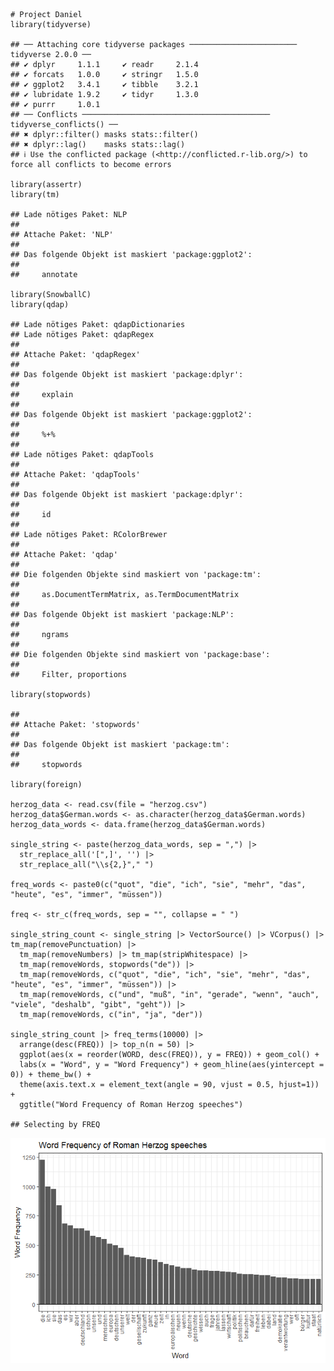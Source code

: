     # Project Daniel
    library(tidyverse)

    ## ── Attaching core tidyverse packages ──────────────────────── tidyverse 2.0.0 ──
    ## ✔ dplyr     1.1.1     ✔ readr     2.1.4
    ## ✔ forcats   1.0.0     ✔ stringr   1.5.0
    ## ✔ ggplot2   3.4.1     ✔ tibble    3.2.1
    ## ✔ lubridate 1.9.2     ✔ tidyr     1.3.0
    ## ✔ purrr     1.0.1     
    ## ── Conflicts ────────────────────────────────────────── tidyverse_conflicts() ──
    ## ✖ dplyr::filter() masks stats::filter()
    ## ✖ dplyr::lag()    masks stats::lag()
    ## ℹ Use the conflicted package (<http://conflicted.r-lib.org/>) to force all conflicts to become errors

    library(assertr)
    library(tm)

    ## Lade nötiges Paket: NLP
    ## 
    ## Attache Paket: 'NLP'
    ## 
    ## Das folgende Objekt ist maskiert 'package:ggplot2':
    ## 
    ##     annotate

    library(SnowballC)
    library(qdap)

    ## Lade nötiges Paket: qdapDictionaries
    ## Lade nötiges Paket: qdapRegex
    ## 
    ## Attache Paket: 'qdapRegex'
    ## 
    ## Das folgende Objekt ist maskiert 'package:dplyr':
    ## 
    ##     explain
    ## 
    ## Das folgende Objekt ist maskiert 'package:ggplot2':
    ## 
    ##     %+%
    ## 
    ## Lade nötiges Paket: qdapTools
    ## 
    ## Attache Paket: 'qdapTools'
    ## 
    ## Das folgende Objekt ist maskiert 'package:dplyr':
    ## 
    ##     id
    ## 
    ## Lade nötiges Paket: RColorBrewer
    ## 
    ## Attache Paket: 'qdap'
    ## 
    ## Die folgenden Objekte sind maskiert von 'package:tm':
    ## 
    ##     as.DocumentTermMatrix, as.TermDocumentMatrix
    ## 
    ## Das folgende Objekt ist maskiert 'package:NLP':
    ## 
    ##     ngrams
    ## 
    ## Die folgenden Objekte sind maskiert von 'package:base':
    ## 
    ##     Filter, proportions

    library(stopwords)

    ## 
    ## Attache Paket: 'stopwords'
    ## 
    ## Das folgende Objekt ist maskiert 'package:tm':
    ## 
    ##     stopwords

    library(foreign)

    herzog_data <- read.csv(file = "herzog.csv")
    herzog_data$German.words <- as.character(herzog_data$German.words)
    herzog_data_words <- data.frame(herzog_data$German.words)

    single_string <- paste(herzog_data_words, sep = ",") |>
      str_replace_all('[",]', '') |>
      str_replace_all("\\s{2,}"," ")

    freq_words <- paste0(c("quot", "die", "ich", "sie", "mehr", "das", "heute", "es", "immer", "müssen"))

    freq <- str_c(freq_words, sep = "", collapse = " ")

    single_string_count <- single_string |> VectorSource() |> VCorpus() |> tm_map(removePunctuation) |>
      tm_map(removeNumbers) |> tm_map(stripWhitespace) |>
      tm_map(removeWords, stopwords("de")) |>
      tm_map(removeWords, c("quot", "die", "ich", "sie", "mehr", "das", "heute", "es", "immer", "müssen")) |>
      tm_map(removeWords, c("und", "muß", "in", "gerade", "wenn", "auch", "viele", "deshalb", "gibt", "geht")) |>
      tm_map(removeWords, c("in", "ja", "der"))

    single_string_count |> freq_terms(10000) |> 
      arrange(desc(FREQ)) |> top_n(n = 50) |> 
      ggplot(aes(x = reorder(WORD, desc(FREQ)), y = FREQ)) + geom_col() +
      labs(x = "Word", y = "Word Frequency") + geom_hline(aes(yintercept = 0)) + theme_bw() + 
      theme(axis.text.x = element_text(angle = 90, vjust = 0.5, hjust=1)) +
      ggtitle("Word Frequency of Roman Herzog speeches")

    ## Selecting by FREQ

![](winterstetter_solution_files/figure-markdown_strict/unnamed-chunk-1-1.png)
